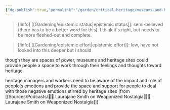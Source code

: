 ```yaml
---
{"dg-publish":true,"permalink":"/garden/critical-heritage/museums-and-heritage-spaces-as-sites-of-emotional-work/","created":"2024-06-17T21:31:04.421+08:00","updated":"2024-08-01T11:16:02.050+08:00"}
---
```


>[!info] [[Gardening/epistemic status\|epistemic status]]:
>semi-believed (there has to be a better word for this). I think it's right, but needs to be more fleshed-out and complete.

>[!info] [[Gardening/epistemic effort\|epistemic effort]]:
>low, have not looked into this deeper but i should

though they are spaces of power, museums and heritage sites could provide people a space to work through their feelings and thoughts toward heritage

heritage managers and workers need to be aware of the impact and role of people's emotions and provide the space and support for people to deal with those negative emotions stirred by heritage sites (from [[Sources/Podcasts/📖🫛 Laurajane Smith on Weaponized Nostalgia\|📖🫛 Laurajane Smith on Weaponized Nostalgia]])

